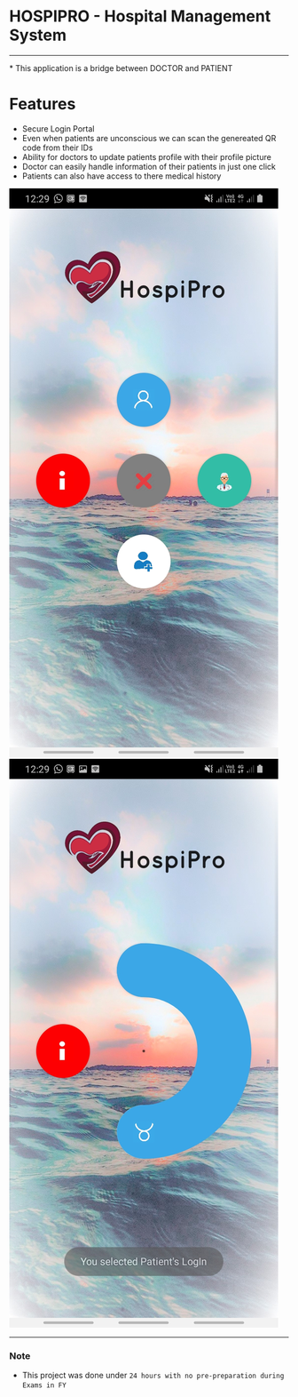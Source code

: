 # <b>HOSPIPRO - Hospital  Management System</b>
<hr/>
* This application is a bridge between DOCTOR and PATIENT

# <b>Features</b>
* Secure Login Portal
* Even when patients are unconscious we can scan the genereated QR code from their IDs 
* Ability for doctors to update patients profile with their profile picture
* Doctor can easily handle information of their patients in just one click
* Patients can also have access to there medical history



![](./Screenshot_20191006-122932_HospiPro2.jpg)
![](./Screenshot_20191006-122939_HospiPro2.jpg)

---
 ### Note

- This project was done under `24 hours with no pre-preparation during Exams in FY`
